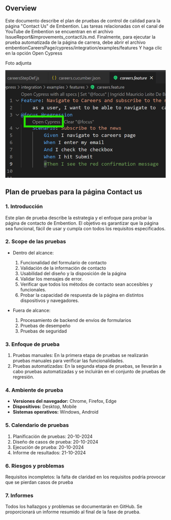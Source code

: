 ## Overview
Este documento describe el plan de pruebas de control de calidad para la página "Contact Us" de Embention. Las tareas relacionadas con el canal de YouTube de Embention se encuentran en el archivo IssueReport&Improvements_contactUs.md. Finalmente, para ejecutar la prueba automatizada de la página de carrera, debe abrir el archivo embentionCareersPage/cypress/integration/examples/features
Y haga clic en la opción  Open Cypress

Foto adjunta

![Alt text](https://github.com/ingriddbrito/embentionCareersPage/blob/main/assets/cypress.png)

## Plan de pruebas para la página Contact us

### 1. Introducción
 Este plan de prueba describe la estrategia y el enfoque para probar la página de contacto de Embention. El objetivo es garantizar que la página sea funcional, fácil de usar y cumpla con todos los requisitos especificados.

### 2. Scope de las pruebas
* Dentro del alcance: 
    1. Funcionalidad del formulario de contacto
    2. Validación de la información de contacto
    3. Usabilidad del diseño y la disposición de la página
    4. Validar los mensajes de error.
    5. Verificar que todos los métodos de contacto sean accesibles y funcionales.
    7. Probar la capacidad de respuesta de la página en distintos dispositivos y navegadores.

* Fuera de alcance:
    1. Procesamiento de backend de envíos de formularios
    2. Pruebas de desempeño
    3. Pruebas de seguridad
    
### 3. Enfoque de prueba
1.  Pruebas manuales: En la primera etapa de pruebas se realizarán pruebas manuales para verificar las funcionalidades.
2. Pruebas automatizadas: En la segunda etapa de pruebas, se llevarán a cabo pruebas automatizadas y se incluirán en el conjunto de pruebas de regresión.
        
        
### 4. Ambiente de prueba
- **Versiones del navegador:** Chrome, Firefox, Edge
- **Dispositivos:** Desktop, Mobile
- **Sistemas operativos:** Windows, Android

### 5. Calendario de pruebas
1. Planificación de pruebas: 20-10-2024
2. Diseño de casos de prueba: 20-10-2024
3. Ejecución de prueba: 20-10-2024
4. Informe de resultados: 21-10-2024

### 6. Riesgos y problemas
Requisitos incompletos: la falta de claridad en los requisitos podría    provocar que se pierdan casos de prueba

### 7. Informes
Todos los hallazgos y problemas se documentarán en GitHub. Se proporcionará un informe resumido al final de la fase de prueba.



